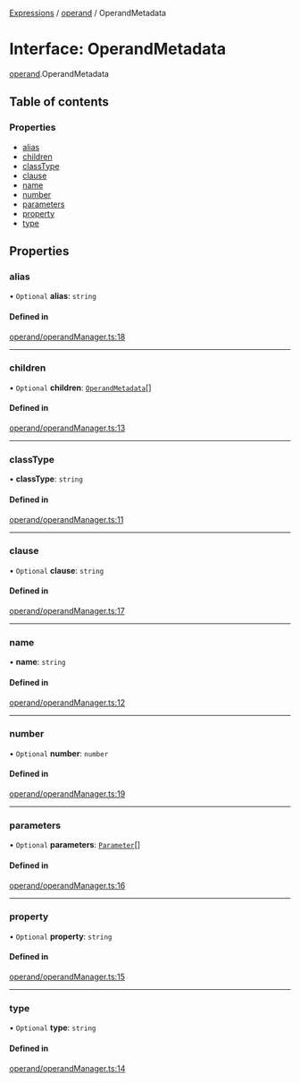 [Expressions](../README.md) / [operand](../modules/operand.md) / OperandMetadata

# Interface: OperandMetadata

[operand](../modules/operand.md).OperandMetadata

## Table of contents

### Properties

- [alias](operand.OperandMetadata.md#alias)
- [children](operand.OperandMetadata.md#children)
- [classType](operand.OperandMetadata.md#classtype)
- [clause](operand.OperandMetadata.md#clause)
- [name](operand.OperandMetadata.md#name)
- [number](operand.OperandMetadata.md#number)
- [parameters](operand.OperandMetadata.md#parameters)
- [property](operand.OperandMetadata.md#property)
- [type](operand.OperandMetadata.md#type)

## Properties

### alias

• `Optional` **alias**: `string`

#### Defined in

[operand/operandManager.ts:18](https://github.com/FlavioLionelRita/js-expressions/blob/46de85e/src/lib/operand/operandManager.ts#L18)

___

### children

• `Optional` **children**: [`OperandMetadata`](operand.OperandMetadata.md)[]

#### Defined in

[operand/operandManager.ts:13](https://github.com/FlavioLionelRita/js-expressions/blob/46de85e/src/lib/operand/operandManager.ts#L13)

___

### classType

• **classType**: `string`

#### Defined in

[operand/operandManager.ts:11](https://github.com/FlavioLionelRita/js-expressions/blob/46de85e/src/lib/operand/operandManager.ts#L11)

___

### clause

• `Optional` **clause**: `string`

#### Defined in

[operand/operandManager.ts:17](https://github.com/FlavioLionelRita/js-expressions/blob/46de85e/src/lib/operand/operandManager.ts#L17)

___

### name

• **name**: `string`

#### Defined in

[operand/operandManager.ts:12](https://github.com/FlavioLionelRita/js-expressions/blob/46de85e/src/lib/operand/operandManager.ts#L12)

___

### number

• `Optional` **number**: `number`

#### Defined in

[operand/operandManager.ts:19](https://github.com/FlavioLionelRita/js-expressions/blob/46de85e/src/lib/operand/operandManager.ts#L19)

___

### parameters

• `Optional` **parameters**: [`Parameter`](model.Parameter.md)[]

#### Defined in

[operand/operandManager.ts:16](https://github.com/FlavioLionelRita/js-expressions/blob/46de85e/src/lib/operand/operandManager.ts#L16)

___

### property

• `Optional` **property**: `string`

#### Defined in

[operand/operandManager.ts:15](https://github.com/FlavioLionelRita/js-expressions/blob/46de85e/src/lib/operand/operandManager.ts#L15)

___

### type

• `Optional` **type**: `string`

#### Defined in

[operand/operandManager.ts:14](https://github.com/FlavioLionelRita/js-expressions/blob/46de85e/src/lib/operand/operandManager.ts#L14)
